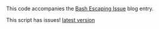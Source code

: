 This code accompanies the
[Bash Escaping Issue](https://www.extrema.is/blog/2021/04/12/bash-escaping-issue)
blog entry.

This script has issues!
[latest version](../2021-04-15-bash-escaping-issue-part-3)

